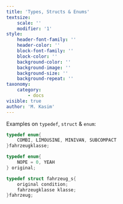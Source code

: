 ```yaml
---
title: 'Types, Structs & Enums'
textsize:
    scale: ''
    modifier: '1'
style:
    header-font-family: ''
    header-color: ''
    block-font-family: ''
    block-color: ''
    background-color: ''
    background-image: ''
    background-size: ''
    background-repeat: ''
taxonomy:
    category:
        - docs
visible: true
author: 'M. Kasim'
---
```


Examples on `typedef`, `struct` & `enum`:

```C
typedef enum{
	COMBI, LIMOUSINE, MINIVAN, SUBCOMPACT
}fahrzeugklasse;

typedef enum{
	NOPE = 0, YEAH
} original;

typedef struct fahrzeug_s{
	original condition;
	fahrzeugklasse klasse;
}fahrzeug;
```

